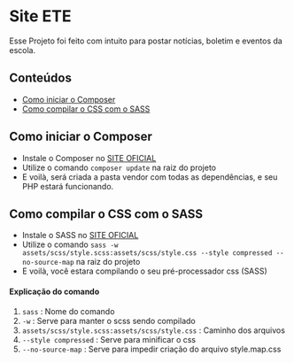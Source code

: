 # Site ETE

Esse Projeto foi feito com intuito para postar notícias, boletim e eventos da escola.

## Conteúdos

- [Como iniciar o Composer](#como-iniciar-o-composer)
- [Como compilar o CSS com o SASS](#como-compilar-o-css-com-o-sass)


## Como iniciar o Composer

- Instale o Composer no [SITE OFICIAL](https://getcomposer.org/)
- Utilize o comando `composer update` na raiz do projeto
- E voilà, será criada a pasta vendor com todas as dependências, e seu PHP estará funcionando.

## Como compilar o CSS com o SASS

- Instale o SASS no [SITE OFICIAL](https://sass-lang.com/)
- Utilize o comando `sass -w assets/scss/style.scss:assets/scss/style.css --style compressed --no-source-map` na raiz do projeto
- E voilà, você estara compilando o seu pré-processador css (SASS)

#### Explicação do comando

1. `sass` : Nome do comando
2. `-w` : Serve para manter o scss sendo compilado
3. `assets/scss/style.scss:assets/scss/style.css` : Caminho dos arquivos
4. `--style compressed` : Serve para minificar o css
5. `--no-source-map` : Serve para impedir criação do arquivo style.map.css
